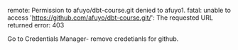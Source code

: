 remote: Permission to afuyo/dbt-course.git denied to afuyo1.
fatal: unable to access 'https://github.com/afuyo/dbt-course.git/': The requested URL returned error: 403

Go to Credentials Manager- remove credetianls for github.

